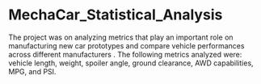 # MechaCar_Statistical_Analysis
The project was on analyzing metrics that play an important role on manufacturing new car prototypes and compare vehicle performances across different manufacturers . The following metrics analyzed were:  vehicle length, weight, spoiler angle, ground clearance, AWD capabilities, MPG, and PSI.

